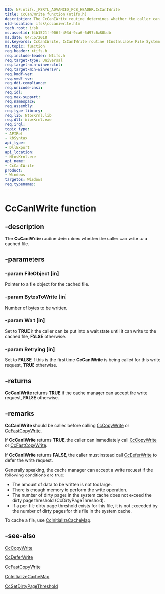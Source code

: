 ```yaml
---
UID: NF:ntifs._FSRTL_ADVANCED_FCB_HEADER.CcCanIWrite
title: CcCanIWrite function (ntifs.h)
description: The CcCanIWrite routine determines whether the caller can write to a cached file.
old-location: ifsk\cccaniwrite.htm
tech.root: ifsk
ms.assetid: 04b1521f-906f-493d-9ca6-6d97c6a80bdb
ms.date: 04/16/2018
ms.keywords: CcCanIWrite, CcCanIWrite routine [Installable File System Drivers], ccref_b964dbf1-d1ad-4929-ab9c-21b1e6f69077.xml, ifsk.cccaniwrite, ntifs/CcCanIWrite
ms.topic: function
req.header: ntifs.h
req.include-header: Ntifs.h
req.target-type: Universal
req.target-min-winverclnt: 
req.target-min-winversvr: 
req.kmdf-ver: 
req.umdf-ver: 
req.ddi-compliance: 
req.unicode-ansi: 
req.idl: 
req.max-support: 
req.namespace: 
req.assembly: 
req.type-library: 
req.lib: NtosKrnl.lib
req.dll: NtosKrnl.exe
req.irql: 
topic_type:
- APIRef
- kbSyntax
api_type:
- DllExport
api_location:
- NtosKrnl.exe
api_name:
- CcCanIWrite
product:
- Windows
targetos: Windows
req.typenames: 
---
```


# CcCanIWrite function


## -description


The <b>CcCanIWrite</b> routine determines whether the caller can write to a cached file.


## -parameters




### -param FileObject [in]

Pointer to a file object for the cached file.


### -param BytesToWrite [in]

Number of bytes to be written.


### -param Wait [in]

Set to <b>TRUE</b> if the caller can be put into a wait state until it can write to the cached file, <b>FALSE</b> otherwise.


### -param Retrying [in]

Set to <b>FALSE</b> if this is the first time <b>CcCanIWrite</b> is being called for this write request, <b>TRUE</b> otherwise.


## -returns



<b>CcCanIWrite</b> returns <b>TRUE</b> if the cache manager can accept the write request, <b>FALSE</b> otherwise.




## -remarks



<b>CcCanIWrite</b> should be called before calling <a href="https://msdn.microsoft.com/library/windows/hardware/ff539045">CcCopyWrite</a> or <a href="https://msdn.microsoft.com/library/windows/hardware/ff539075">CcFastCopyWrite</a>.

If <b>CcCanIWrite</b> returns <b>TRUE</b>, the caller can immediately call <a href="https://msdn.microsoft.com/library/windows/hardware/ff539045">CcCopyWrite</a> or <a href="https://msdn.microsoft.com/library/windows/hardware/ff539075">CcFastCopyWrite</a>.

If <b>CcCanIWrite</b> returns <b>FALSE</b>, the caller must instead call <a href="https://msdn.microsoft.com/library/windows/hardware/ff539060">CcDeferWrite</a> to defer the write request.

Generally speaking, the cache manager can accept a write request if the following conditions are true:

<ul>
<li>
The amount of data to be written is not too large.

</li>
<li>
There is enough memory to perform the write operation.

</li>
<li>
The number of dirty pages in the system cache does not exceed the dirty page threshold (CcDirtyPageThreshold).

</li>
<li>
If a per-file dirty page threshold exists for this file, it is not exceeded by the number of dirty pages for this file in the system cache.

</li>
</ul>
To cache a file, use <a href="https://msdn.microsoft.com/library/windows/hardware/ff539135">CcInitializeCacheMap</a>.




## -see-also




<a href="https://msdn.microsoft.com/library/windows/hardware/ff539045">CcCopyWrite</a>



<a href="https://msdn.microsoft.com/library/windows/hardware/ff539060">CcDeferWrite</a>



<a href="https://msdn.microsoft.com/library/windows/hardware/ff539075">CcFastCopyWrite</a>



<a href="https://msdn.microsoft.com/library/windows/hardware/ff539135">CcInitializeCacheMap</a>



<a href="https://msdn.microsoft.com/library/windows/hardware/ff539209">CcSetDirtyPageThreshold</a>
 

 

